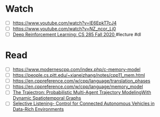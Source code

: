 # Watch
- [ ] https://www.youtube.com/watch?v=IE6EpkT7cJ4
- [ ] https://www.youtube.com/watch?v=NZ_ncor_Lj0
- [ ] [Deep Reinforcement Learning: CS 285 Fall 2020
](https://www.youtube.com/playlist?list=PL_iWQOsE6TfURIIhCrlt-wj9ByIVpbfGc) #lecture #dl

# Read
- [ ] https://www.modernescpp.com/index.php/c-memory-model
- [ ] https://people.cs.pitt.edu/~xianeizhang/notes/cpp11_mem.html
- [ ] https://en.cppreference.com/w/cpp/language/translation_phases
- [ ] https://en.cppreference.com/w/cpp/language/memory_model 
- [ ] [The Trajectron: Probabilistic Multi-Agent Trajectory ModelingWith Dynamic Spatiotemporal Graphs](https://arxiv.org/pdf/1810.05993.pdf)
- [ ] [Selective Listening- Control for Connected Autonomous Vehicles in Data-Rich Environments](https://cps-vo.org/node/68655)
